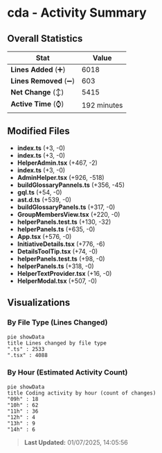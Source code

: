 # cda - Activity Summary 

## Overall Statistics

| Stat                   | Value                                                             |
| ---------------------- | ----------------------------------------------------------------- |
| **Lines Added** (➕)   | 6018                                          |
| **Lines Removed** (➖) | 603                                        |
| **Net Change** (↕)    | 5415                |
| **Active Time** (⌚)   | 192 minutes |


## Modified Files
- **index.ts** (+3, -0)
- **index.ts** (+3, -0)
- **HelperAdmin.tsx** (+467, -2)
- **index.ts** (+3, -0)
- **AdminHelper.tsx** (+926, -518)
- **buildGlossaryPannels.ts** (+356, -45)
- **gql.ts** (+54, -0)
- **ast.d.ts** (+539, -0)
- **buildGlossaryPanels.ts** (+317, -0)
- **GroupMembersView.tsx** (+220, -0)
- **helperPanels.test.ts** (+130, -32)
- **helperPanels.ts** (+635, -0)
- **App.tsx** (+576, -0)
- **InitiativeDetails.tsx** (+776, -6)
- **DetailsToolTip.tsx** (+74, -0)
- **helperPanels.test.ts** (+98, -0)
- **helperPanels.ts** (+318, -0)
- **HelperTextProvider.tsx** (+16, -0)
- **HelperModal.tsx** (+507, -0)

## Visualizations

### By File Type (Lines Changed)

```mermaid
pie showData
title Lines changed by file type
".ts" : 2533
".tsx" : 4088
```

### By Hour (Estimated Activity Count)

```mermaid
pie showData
title Coding activity by hour (count of changes)
"09h" : 18
"10h" : 62
"11h" : 36
"12h" : 4
"13h" : 9
"14h" : 6
```


> **Last Updated:** 01/07/2025, 14:05:56